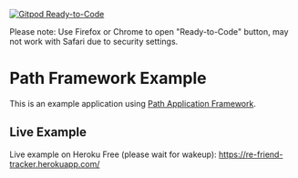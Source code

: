 [![Gitpod Ready-to-Code](https://img.shields.io/badge/Gitpod-Ready--to--Code-blue?logo=gitpod)](https://gitpod.io/from-referrer/) 

Please note: Use Firefox or Chrome to open "Ready-to-Code" button, may not work with Safari due to security settings.

# Path Framework Example

This is an example application using <a href="https://github.com/innovad/path">Path Application Framework</a>.

## Live Example
Live example on Heroku Free (please wait for wakeup): https://re-friend-tracker.herokuapp.com/
